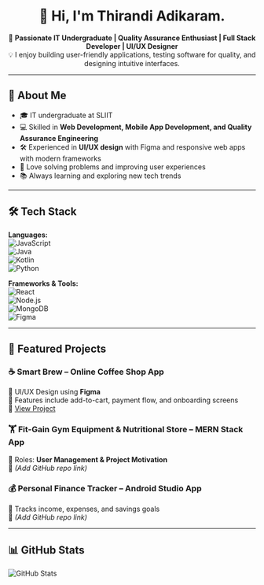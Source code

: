 <div align="center">

# 👋 **Hi, I'm Thirandi Adikaram.**

🚀 **Passionate IT Undergraduate | Quality Assurance Enthusiast | Full Stack Developer | UI/UX Designer**  
💡 I enjoy building user-friendly applications, testing software for quality, and designing intuitive interfaces.

</div>

---

## 🌟 About Me  
- 🎓 IT undergraduate at SLIIT  
- 💻 Skilled in **Web Development, Mobile App Development, and Quality Assurance Engineering**  
- 🛠 Experienced in **UI/UX design** with Figma and responsive web apps with modern frameworks  
- 📌 Love solving problems and improving user experiences  
- 📚 Always learning and exploring new tech trends  

---

## 🛠 Tech Stack  
**Languages:**  
![JavaScript](https://img.shields.io/badge/JavaScript-F7DF1E?style=flat&logo=javascript&logoColor=black)  
![Java](https://img.shields.io/badge/Java-ED8B00?style=flat&logo=java&logoColor=white)  
![Kotlin](https://img.shields.io/badge/Kotlin-0095D5?style=flat&logo=kotlin&logoColor=white)  
![Python](https://img.shields.io/badge/Python-3776AB?style=flat&logo=python&logoColor=white)  

**Frameworks & Tools:**  
![React](https://img.shields.io/badge/React-20232A?style=flat&logo=react&logoColor=61DAFB)  
![Node.js](https://img.shields.io/badge/Node.js-339933?style=flat&logo=nodedotjs&logoColor=white)  
![MongoDB](https://img.shields.io/badge/MongoDB-4EA94B?style=flat&logo=mongodb&logoColor=white)  
![Figma](https://img.shields.io/badge/Figma-F24E1E?style=flat&logo=figma&logoColor=white)  

---

## 📂 Featured Projects  
### ☕ Smart Brew – Online Coffee Shop App  
📌 UI/UX Design using **Figma**  
🛒 Features include add-to-cart, payment flow, and onboarding screens  
🔗 [View Project](https://www.figma.com/design/blhXzRs7a2OoBCuYDWZYHI/Untitled?node-id=0-1&t=zofYX0YJGpwvFePW-1)   

### 🏋 Fit-Gain Gym Equipment & Nutritional Store – MERN Stack App  
📌 Roles: **User Management & Project Motivation**  
🔗 *(Add GitHub repo link)*  

### 💰 Personal Finance Tracker – Android Studio App  
📌 Tracks income, expenses, and savings goals  
🔗 *(Add GitHub repo link)*  

---

## 📊 GitHub Stats  
![GitHub Stats](https://github-readme-stats.vercel.app/a)

